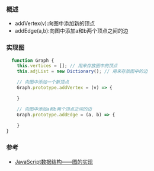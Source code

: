 
### 概述


- addVertex(v):向图中添加新的顶点
- addEdge(a,b):向图中添加a和b两个顶点之间的边


### 实现图
```js
  function Graph {
    this.vertices = []; // 用来存放图中的顶点
    this.adjList = new Dictionary(); // 用来存放图中的边

    // 向图中添加一个新顶点
    Graph.prototype.addVertex = (v) => {

    }

    // 向图中添加a和b两个顶点之间的边
    Graph.prototype.addEdge = (a, b) => {
        
    }
}
```

### 参考
- [JavaScript数据结构——图的实现](https://www.cnblogs.com/jaxu/p/11338294.html)
